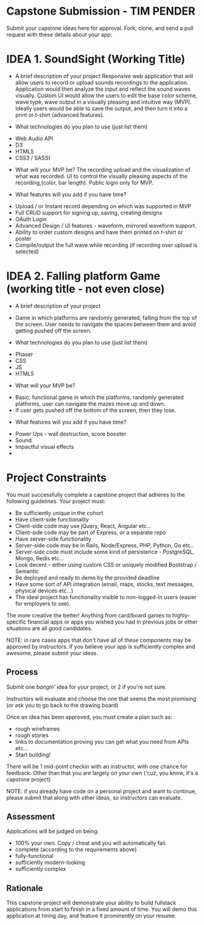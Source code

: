 # Capstone Submission - TIM PENDER
Submit your capstone ideas here for approval. Fork, clone, and send a pull request with these details about your app:

# IDEA 1. SoundSight (Working Title)
* A brief description of your project
Responsive web application that will allow users to record or upload sounds recordings to the application.  Application would then analyze the input and reflect the sound waves visually.  Custom UI would allow the users to edit the base color scheme, wave type, wave output in a visually pleasing and intuitive way (MVP).  Ideally users would be able to save the output, and then turn it into a print or t-shirt (advanced features).  

* What technologies do you plan to use (just list them)
- Web Audio API
- D3
- HTML5
- CSS3 / SASS(

* What will your MVP be?
The recording upload and the visualization of what was recorded.  UI to control the visually pleasing aspects of the recording,(color, bar length). Public login only for MVP.

* What features will you add if you have time?
- Upload / or Instant record depending on which was supported in MVP
- Full CRUD support for signing up, saving, creating designs
- OAuth Login
- Advanced Design / UI features - waveform, mirrored waveform support.
- Ability to order custom designs and have them printed on t-shirt or poster
- Compile/output the full wave while recording (if recording over upload is selected)


# IDEA 2. Falling platform Game (working title - not even close)

* A brief description of your project
- Game in which platforms are randomly generated, falling from the top of the screen. User needs to navigate the spaces between them and avoid getting pushed off the screen.  

* What technologies do you plan to use (just list them)
- Phaser
- CSS
- JS
- HTML5

* What will your MVP be?
- Basic, functional game in which the platforms, randomly generated platforms, user can navigate the mazes move up and down.
- If user gets pushed off the bottom of the screen, then they lose.  

* What features will you add if you have time?
- Power Ups - wall destruction, score booster
- Sound
- Impactful visual effects
- 




# Project Constraints
You must successfully complete a capstone project that adheres to the following guidelines. Your project must:

* Be sufficiently unique in the cohort
* Have client-side functionality
* Client-side code may use jQuery, React, Angular etc...
* Client-side code may be part of Express, or a separate repo
* Have server-side functionality
* Server-side code may be in Rails, Node/Express, PHP, Python, Go etc..
* Server-side code must include some kind of persistence - PostgreSQL, Mongo, Redis etc...
* Look decent - either using custom CSS or uniquely modified Bootstrap / Semantic
* Be deployed and ready to demo by the provided deadline
* Have some sort of API integration (email, maps, stocks, text messages, physical devices etc...)
* The ideal project has functionality visible to non-logged-in users (easier for employers to see).

The more creative the better! Anything from card/board games to highly-specific financial apps or apps you wished you had in previous jobs or other situations are all good candidates.

NOTE: in rare cases apps that don't have all of these components may be approved by instructors. If you believe your app is sufficiently complex and awesome, please submit your ideas.

## Process
Submit one _bangin'_ idea for your project, or 2 if you're not sure.

Instructors will evaluate and choose the one that seems the most promising (or ask you to go back to the drawing board)

Once an idea has been approved, you must create a plan such as:
* rough wireframes
* rough stories
* links to documentation proving you can get what you need from APIs etc...
* Start building!

There will be 1 mid-point checkin with an instructor, with one chance for feedback. Other than that you are largely on your own ('cuz, you know, it's a capstone project)

NOTE: if you already have code on a personal project and want to continue, please submit that along with other ideas, so instructors can evaluate.

## Assessment

Applications will be judged on being:

* 100% your own. Copy / cheat and you will automatically fail.
* complete (according to the requirements above)
* fully-functional
* sufficiently modern-looking
* sufficiently complex

## Rationale

This capstone project will demonstrate your ability to build fullstack applications from start to finish in a fixed amount of time. You will demo this application at hiring day, and feature it prominently on your resume.
